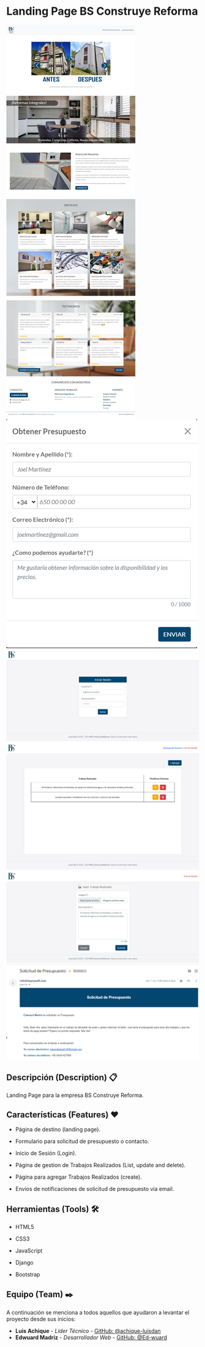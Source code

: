 # Landing Page BS Construye Reforma

<img src="./home.png" alt="Landing Page">
<img src="./modal.png" alt="Formulario de solicitud de presupuesto">
<img src="./login.png" alt="Inicio de sesión">
<img src="./list.png" alt="Lista de Trabajos Realizados">
<img src="./create.png" alt="Agregar Trabajo Realizado">
<img src="./notificacion.png" alt="Notificación de solicitud de presupuesto">

## Descripción (Description) 📋

Landing Page para la empresa BS Construye Reforma.

## Características (Features) ❤️

* Página de destino (landing page).

* Formulario para solicitud de presupuesto o contacto.

* Inicio de Sesión (Login).

* Página de gestion de Trabajos Realizados (List, update and delete).

* Página para agregar Trabajos Realizados (create).

* Envios de notificaciones de solicitud de presupuesto vía email.

## Herramientas (Tools) 🛠️

* HTML5

* CSS3 

* JavaScript

* Django

* Bootstrap

## Equipo (Team) ✒️

A continuación se menciona a todos aquellos que ayudaron a levantar el proyecto desde sus inicios:

* **Luis Achique** - *Lider Técnico* - [GitHub: @achique-luisdan](https://github.com/achique-luisdan)
* **Edwuard Madriz** - *Desarrollador Web* - [GitHub: @Ed-wuard](https://github.com/Ed-wuard)
